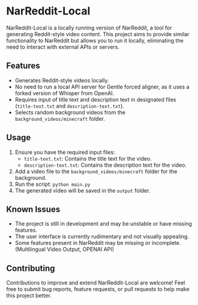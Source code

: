 # NarReddit-Local

NarReddit-Local is a locally running version of NarReddit, a tool for generating Reddit-style video content. This project aims to provide similar functionality to NarReddit but allows you to run it locally, eliminating the need to interact with external APIs or servers.

## Features
- Generates Reddit-style videos locally.
- No need to run a local API server for Gentle forced aligner, as it uses a forked version of Whisper from OpenAI.
- Requires input of title text and description text in designated files (`title-text.txt` and `description-text.txt`).
- Selects random background videos from the `background_videos/minecraft` folder.

## Usage
1. Ensure you have the required input files:
   - `title-text.txt`: Contains the title text for the video.
   - `description-text.txt`: Contains the description text for the video.
2. Add a video file to the `background_videos/minecraft` folder for the background.
3. Run the script: `python main.py`
4. The generated video will be saved in the `output` folder.

## Known Issues
- The project is still in development and may be unstable or have missing features.
- The user interface is currently rudimentary and not visually appealing.
- Some features present in NarReddit may be missing or incomplete. (Multilingual Video Output, OPENAI API)

## Contributing
Contributions to improve and extend NarReddit-Local are welcome! Feel free to submit bug reports, feature requests, or pull requests to help make this project better.
